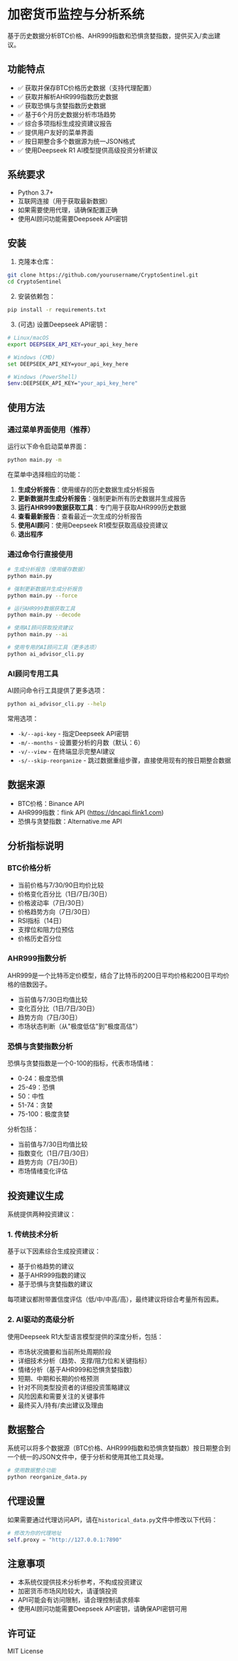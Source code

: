 # 加密货币监控与分析系统

基于历史数据分析BTC价格、AHR999指数和恐惧贪婪指数，提供买入/卖出建议。

## 功能特点

- ✅ 获取并保存BTC价格历史数据（支持代理配置）
- ✅ 获取并解析AHR999指数历史数据
- ✅ 获取恐惧与贪婪指数历史数据
- ✅ 基于6个月历史数据分析市场趋势
- ✅ 综合多项指标生成投资建议报告
- ✅ 提供用户友好的菜单界面
- ✅ 按日期整合多个数据源为统一JSON格式
- ✅ 使用Deepseek R1 AI模型提供高级投资分析建议

## 系统要求

- Python 3.7+
- 互联网连接（用于获取最新数据）
- 如果需要使用代理，请确保配置正确
- 使用AI顾问功能需要Deepseek API密钥

## 安装

1. 克隆本仓库：

```bash
git clone https://github.com/yourusername/CryptoSentinel.git
cd CryptoSentinel
```

2. 安装依赖包：

```bash
pip install -r requirements.txt
```

3. (可选) 设置Deepseek API密钥：

```bash
# Linux/macOS
export DEEPSEEK_API_KEY=your_api_key_here

# Windows (CMD)
set DEEPSEEK_API_KEY=your_api_key_here

# Windows (PowerShell)
$env:DEEPSEEK_API_KEY="your_api_key_here"
```

## 使用方法

### 通过菜单界面使用（推荐）

运行以下命令启动菜单界面：

```bash
python main.py -m
```

在菜单中选择相应的功能：

1. **生成分析报告**：使用缓存的历史数据生成分析报告
2. **更新数据并生成分析报告**：强制更新所有历史数据并生成报告
3. **运行AHR999数据获取工具**：专门用于获取AHR999历史数据
4. **查看最新报告**：查看最近一次生成的分析报告
5. **使用AI顾问**：使用Deepseek R1模型获取高级投资建议
6. **退出程序**

### 通过命令行直接使用

```bash
# 生成分析报告（使用缓存数据）
python main.py

# 强制更新数据并生成分析报告
python main.py --force

# 运行AHR999数据获取工具
python main.py --decode

# 使用AI顾问获取投资建议
python main.py --ai

# 使用专用的AI顾问工具（更多选项）
python ai_advisor_cli.py
```

### AI顾问专用工具

AI顾问命令行工具提供了更多选项：

```bash
python ai_advisor_cli.py --help
```

常用选项：
- `-k/--api-key` - 指定Deepseek API密钥
- `-m/--months` - 设置要分析的月数（默认：6）
- `-v/--view` - 在终端显示完整AI建议
- `-s/--skip-reorganize` - 跳过数据重组步骤，直接使用现有的按日期整合数据

## 数据来源

- BTC价格：Binance API
- AHR999指数：flink API (https://dncapi.flink1.com)
- 恐惧与贪婪指数：Alternative.me API

## 分析指标说明

### BTC价格分析

- 当前价格与7/30/90日均价比较
- 价格变化百分比（1日/7日/30日）
- 价格波动率（7日/30日）
- 价格趋势方向（7日/30日）
- RSI指标（14日）
- 支撑位和阻力位预估
- 价格历史百分位

### AHR999指数分析

AHR999是一个比特币定价模型，结合了比特币的200日平均价格和200日平均价格的倍数因子。

- 当前值与7/30日均值比较
- 变化百分比（1日/7日/30日）
- 趋势方向（7日/30日）
- 市场状态判断（从"极度低估"到"极度高估"）

### 恐惧与贪婪指数分析

恐惧与贪婪指数是一个0-100的指标，代表市场情绪：

- 0-24：极度恐惧
- 25-49：恐惧
- 50：中性
- 51-74：贪婪
- 75-100：极度贪婪

分析包括：
- 当前值与7/30日均值比较
- 指数变化（1日/7日/30日）
- 趋势方向（7日/30日）
- 市场情绪变化评估

## 投资建议生成

系统提供两种投资建议：

### 1. 传统技术分析

基于以下因素综合生成投资建议：

- 基于价格趋势的建议
- 基于AHR999指数的建议
- 基于恐惧与贪婪指数的建议

每项建议都附带置信度评估（低/中/中高/高），最终建议将综合考量所有因素。

### 2. AI驱动的高级分析

使用Deepseek R1大型语言模型提供的深度分析，包括：

- 市场状况摘要和当前所处周期阶段
- 详细技术分析（趋势、支撑/阻力位和关键指标）
- 情绪分析（基于AHR999和恐惧贪婪指数）
- 短期、中期和长期的价格预测
- 针对不同类型投资者的详细投资策略建议
- 风险因素和需要关注的关键事件
- 最终买入/持有/卖出建议及理由

## 数据整合

系统可以将多个数据源（BTC价格、AHR999指数和恐惧贪婪指数）按日期整合到一个统一的JSON文件中，便于分析和使用其他工具处理。

```bash
# 使用数据整合功能
python reorganize_data.py
```

## 代理设置

如果需要通过代理访问API，请在`historical_data.py`文件中修改以下代码：

```python
# 修改为你的代理地址
self.proxy = "http://127.0.0.1:7890"
```

## 注意事项

- 本系统仅提供技术分析参考，不构成投资建议
- 加密货币市场风险较大，请谨慎投资
- API可能会有访问限制，请合理控制请求频率
- 使用AI顾问功能需要Deepseek API密钥，请确保API密钥可用

## 许可证

MIT License 
